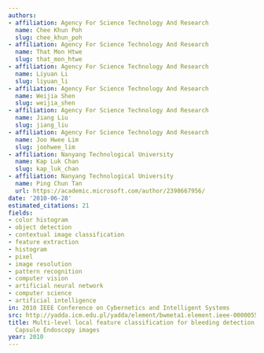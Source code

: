 ```yaml
---
authors:
- affiliation: Agency For Science Technology And Research
  name: Chee Khun Poh
  slug: chee_khun_poh
- affiliation: Agency For Science Technology And Research
  name: That Mon Htwe
  slug: that_mon_htwe
- affiliation: Agency For Science Technology And Research
  name: Liyuan Li
  slug: liyuan_li
- affiliation: Agency For Science Technology And Research
  name: Weijia Shen
  slug: weijia_shen
- affiliation: Agency For Science Technology And Research
  name: Jiang Liu
  slug: jiang_liu
- affiliation: Agency For Science Technology And Research
  name: Joo Hwee Lim
  slug: joohwee_lim
- affiliation: Nanyang Technological University
  name: Kap Luk Chan
  slug: kap_luk_chan
- affiliation: Nanyang Technological University
  name: Ping Chun Tan
  url: https://academic.microsoft.com/author/2398667956/
date: '2010-06-28'
estimated_citations: 21
fields:
- color histogram
- object detection
- contextual image classification
- feature extraction
- histogram
- pixel
- image resolution
- pattern recognition
- computer vision
- artificial neural network
- computer science
- artificial intelligence
in: 2010 IEEE Conference on Cybernetics and Intelligent Systems
src: http://yadda.icm.edu.pl/yadda/element/bwmeta1.element.ieee-000005518576
title: Multi-level local feature classification for bleeding detection in Wireless
  Capsule Endoscopy images
year: 2010
---
```

